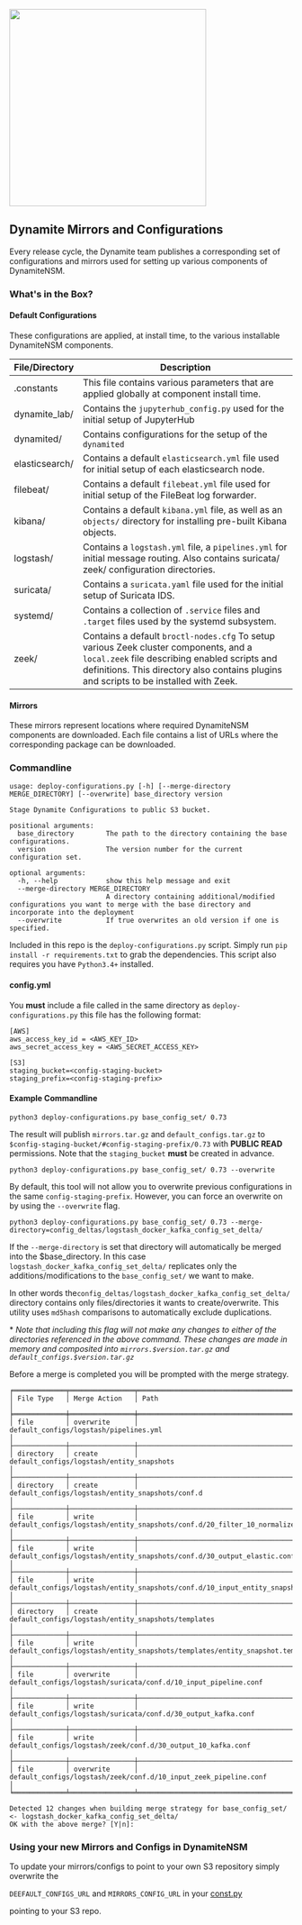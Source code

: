<a href="http://dynamite.ai"><img src="https://github.com/vlabsio/dynamite-nsm/raw/master/img/dynamite_analytics.png" width="350" height="auto"></a>
## Dynamite Mirrors and Configurations


Every release cycle, the Dynamite team publishes a corresponding set of configurations and mirrors used for setting up various components of DynamiteNSM.

### What's in the Box?

#### Default Configurations

These configurations are applied, at install time, to the various installable DynamiteNSM components.

| File/Directory | Description                                                                                                                                                                                                                     |
|----------------|---------------------------------------------------------------------------------------------------------------------------------------------------------------------------------------------------------------------------------|
| .constants     | This file contains various parameters that are applied globally at component install time.                                                                                                                                      |
| dynamite_lab/  | Contains the `jupyterhub_config.py` used for the initial setup of JupyterHub                                                                                                                                                    |
| dynamited/     | Contains configurations for the setup of the `dynamited`                                                                                                                                                                        |
| elasticsearch/ | Contains a default `elasticsearch.yml` file used for initial setup of each elasticsearch node.                                                                                                                                  |
| filebeat/      | Contains a default `filebeat.yml` file used for initial setup of the FileBeat log forwarder.                                                                                                                                    |
| kibana/        | Contains a default `kibana.yml` file, as well as an `objects/` directory for installing pre-built Kibana objects.                                                                                                               |
| logstash/      | Contains a `logstash.yml` file, a `pipelines.yml` for initial message routing. Also contains suricata/ zeek/ configuration directories.                                                                                         |
| suricata/      | Contains a `suricata.yaml` file used for the initial setup of Suricata IDS.                                                                                                                                                     |
| systemd/       | Contains a collection of `.service` files and `.target` files used by the systemd subsystem.                                                                                                                                    |
| zeek/          | Contains a default `broctl-nodes.cfg` To setup various Zeek cluster components, and a `local.zeek` file describing enabled scripts and definitions. This directory also contains plugins and scripts to be installed with Zeek. |

#### Mirrors
These mirrors represent locations where required DynamiteNSM components are downloaded. Each file contains a list of URLs where the corresponding package can be downloaded.


### Commandline

```
usage: deploy-configurations.py [-h] [--merge-directory MERGE_DIRECTORY] [--overwrite] base_directory version

Stage Dynamite Configurations to public S3 bucket.

positional arguments:
  base_directory        The path to the directory containing the base configurations.
  version               The version number for the current configuration set.

optional arguments:
  -h, --help            show this help message and exit
  --merge-directory MERGE_DIRECTORY
                        A directory containing additional/modified configurations you want to merge with the base directory and incorporate into the deployment
  --overwrite           If true overwrites an old version if one is specified.

```

Included in this repo is the `deploy-configurations.py` script. Simply run `pip install -r requirements.txt` to grab the dependencies. This script also requires you have `Python3.4+` installed.

#### config.yml
You **must** include a file called in the same directory as `deploy-configurations.py` this file has the following format:

```
[AWS]
aws_access_key_id = <AWS_KEY_ID>
aws_secret_access_key = <AWS_SECRET_ACCESS_KEY>

[S3]
staging_bucket=<config-staging-bucket>
staging_prefix=<config-staging-prefix>
```

#### Example Commandline

```
python3 deploy-configurations.py base_config_set/ 0.73
```

The result will publish `mirrors.tar.gz` and `default_configs.tar.gz` to `$config-staging-bucket/#config-staging-prefix/0.73` with **PUBLIC READ** permissions. Note that the `staging_bucket` **must** be created in advance.


```
python3 deploy-configurations.py base_config_set/ 0.73 --overwrite
```

By default,  this tool will not allow you to overwrite previous configurations in the same `config-staging-prefix`. However, you can force an overwrite on by using the `--overwrite` flag.

```
python3 deploy-configurations.py base_config_set/ 0.73 --merge-directory=config_deltas/logstash_docker_kafka_config_set_delta/
```

If the `--merge-directory` is set that directory will automatically be merged into the $base_directory. In this case `logstash_docker_kafka_config_set_delta/` replicates only the additions/modifications to the `base_config_set/` we want to make.

In other words the`config_deltas/logstash_docker_kafka_config_set_delta/` directory contains only files/directories it wants to create/overwrite. This utility uses `md5hash` comparisons to automatically exclude duplications. 

\* *Note that including this flag will not make any changes to either of the directories referenced in the above command. These changes are made in memory and composited into `mirrors.$version.tar.gz` and `default_configs.$version.tar.gz`*

Before a merge is completed you will be prompted with the merge strategy.

```
╒═════════════╤════════════════╤═════════════════════════════════════════════════════════════════════════════════════════╕
│ File Type   │ Merge Action   │ Path                                                                                    │
╞═════════════╪════════════════╪═════════════════════════════════════════════════════════════════════════════════════════╡
│ file        │ overwrite      │ default_configs/logstash/pipelines.yml                                                  │
├─────────────┼────────────────┼─────────────────────────────────────────────────────────────────────────────────────────┤
│ directory   │ create         │ default_configs/logstash/entity_snapshots                                               │
├─────────────┼────────────────┼─────────────────────────────────────────────────────────────────────────────────────────┤
│ directory   │ create         │ default_configs/logstash/entity_snapshots/conf.d                                        │
├─────────────┼────────────────┼─────────────────────────────────────────────────────────────────────────────────────────┤
│ file        │ write          │ default_configs/logstash/entity_snapshots/conf.d/20_filter_10_normalize.conf.disabled   │
├─────────────┼────────────────┼─────────────────────────────────────────────────────────────────────────────────────────┤
│ file        │ write          │ default_configs/logstash/entity_snapshots/conf.d/30_output_elastic.conf                 │
├─────────────┼────────────────┼─────────────────────────────────────────────────────────────────────────────────────────┤
│ file        │ write          │ default_configs/logstash/entity_snapshots/conf.d/10_input_entity_snapshot_pipeline.conf │
├─────────────┼────────────────┼─────────────────────────────────────────────────────────────────────────────────────────┤
│ directory   │ create         │ default_configs/logstash/entity_snapshots/templates                                     │
├─────────────┼────────────────┼─────────────────────────────────────────────────────────────────────────────────────────┤
│ file        │ write          │ default_configs/logstash/entity_snapshots/templates/entity_snapshot.template.json       │
├─────────────┼────────────────┼─────────────────────────────────────────────────────────────────────────────────────────┤
│ file        │ overwrite      │ default_configs/logstash/suricata/conf.d/10_input_pipeline.conf                         │
├─────────────┼────────────────┼─────────────────────────────────────────────────────────────────────────────────────────┤
│ file        │ write          │ default_configs/logstash/suricata/conf.d/30_output_kafka.conf                           │
├─────────────┼────────────────┼─────────────────────────────────────────────────────────────────────────────────────────┤
│ file        │ write          │ default_configs/logstash/zeek/conf.d/30_output_10_kafka.conf                            │
├─────────────┼────────────────┼─────────────────────────────────────────────────────────────────────────────────────────┤
│ file        │ overwrite      │ default_configs/logstash/zeek/conf.d/10_input_zeek_pipeline.conf                        │
╘═════════════╧════════════════╧═════════════════════════════════════════════════════════════════════════════════════════╛

Detected 12 changes when building merge strategy for base_config_set/ <- logstash_docker_kafka_config_set_delta/
OK with the above merge? [Y|n]: 
```

### Using your new Mirrors and Configs in DynamiteNSM

To update your mirrors/configs to point to your own S3 repository simply overwrite the 

`DEEFAULT_CONFIGS_URL` and `MIRRORS_CONFIG_URL` in your [const.py](https://github.com/DynamiteAI/dynamite-nsm/blob/master/dynamite_nsm/const.py#L8-L10)

pointing to your S3 repo.